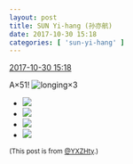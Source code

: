 ```yaml
---
layout: post
title: SUN Yi-hang (孙亦航)
date: 2017-10-30 15:18
categories: [ 'sun-yi-hang' ]
---
```


<div class="weibo-info">
  <a href="http://weibo.com/2565158051/FsLNYm7Fh">2017-10-30 15:18</a>
</div>

A×51! ![longing](http://img.t.sinajs.cn/t4/appstyle/expression/ext/normal/37/moren_chongjing_org.png)×3

<!-- more -->

<ul class="weibo-pic-list-2">
  <li class="weibo-pic">
    <a href="https://wx2.sinaimg.cn/mw690/98e534a3gy1fl0ap39tsjj20qo0qoqcv.jpg"><img src="https://wx2.sinaimg.cn/thumb150/98e534a3gy1fl0ap39tsjj20qo0qoqcv.jpg" /></a>
  </li>
  <li class="weibo-pic">
    <a href="https://wx4.sinaimg.cn/mw690/98e534a3gy1fl0ap5ekmaj20qo0qo487.jpg"><img src="https://wx4.sinaimg.cn/thumb150/98e534a3gy1fl0ap5ekmaj20qo0qo487.jpg" /></a>
  </li>
  <li class="weibo-pic">
    <a href="https://wx2.sinaimg.cn/mw690/98e534a3gy1fl0ap7bsuvj20qo0qok0g.jpg"><img src="https://wx2.sinaimg.cn/thumb150/98e534a3gy1fl0ap7bsuvj20qo0qok0g.jpg" /></a>
  </li>
  <li class="weibo-pic">
    <a href="https://wx3.sinaimg.cn/mw690/98e534a3gy1fl0ap0zx24j20qo0qon7b.jpg"><img src="https://wx3.sinaimg.cn/thumb150/98e534a3gy1fl0ap0zx24j20qo0qon7b.jpg" /></a>
  </li>
</ul>

<small>(This post is from [@YXZHty](http://weibo.com/2565158051).)</small>
